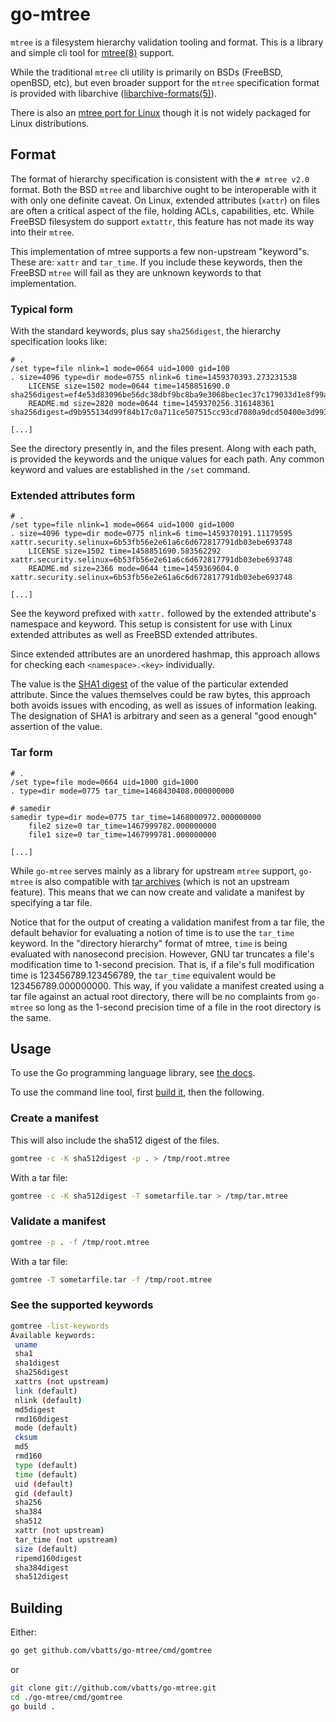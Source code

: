 # go-mtree

`mtree` is a filesystem hierarchy validation tooling and format.
This is a library and simple cli tool for [mtree(8)][mtree(8)] support.

While the traditional `mtree` cli utility is primarily on BSDs (FreeBSD,
openBSD, etc), but even broader support for the `mtree` specification format is
provided with libarchive ([libarchive-formats(5)][libarchive-formats(5)]).

There is also an [mtree port for Linux][archiecobbs/mtree-port] though it is
not widely packaged for Linux distributions.


## Format

The format of hierarchy specification is consistent with the `# mtree v2.0`
format.  Both the BSD `mtree` and libarchive ought to be interoperable with it
with only one definite caveat.  On Linux, extended attributes (`xattr`) on
files are often a critical aspect of the file, holding ACLs, capabilities, etc.
While FreeBSD filesystem do support `extattr`, this feature has not made its
way into their `mtree`.

This implementation of mtree supports a few non-upstream "keyword"s. These are:
`xattr` and `tar_time`. If you include these keywords, then the FreeBSD `mtree`
will fail as they are unknown keywords to that implementation.


### Typical form

With the standard keywords, plus say `sha256digest`, the hierarchy
specification looks like:

```mtree
# .
/set type=file nlink=1 mode=0664 uid=1000 gid=100
. size=4096 type=dir mode=0755 nlink=6 time=1459370393.273231538
    LICENSE size=1502 mode=0644 time=1458851690.0 sha256digest=ef4e53d83096be56dc38dbf9bc8ba9e3068bec1ec37c179033d1e8f99a1c2a95
    README.md size=2820 mode=0644 time=1459370256.316148361 sha256digest=d9b955134d99f84b17c0a711ce507515cc93cd7080a9dcd50400e3d993d876ac

[...]
```

See the directory presently in, and the files present. Along with each
path, is provided the keywords and the unique values for each path. Any common
keyword and values are established in the `/set` command.


### Extended attributes form

```mtree
# .
/set type=file nlink=1 mode=0664 uid=1000 gid=1000
. size=4096 type=dir mode=0775 nlink=6 time=1459370191.11179595 xattr.security.selinux=6b53fb56e2e61a6c6d672817791db03ebe693748
    LICENSE size=1502 time=1458851690.583562292 xattr.security.selinux=6b53fb56e2e61a6c6d672817791db03ebe693748
    README.md size=2366 mode=0644 time=1459369604.0 xattr.security.selinux=6b53fb56e2e61a6c6d672817791db03ebe693748

[...]
```

See the keyword prefixed with `xattr.` followed by the extended attribute's
namespace and keyword. This setup is consistent for use with Linux extended
attributes as well as FreeBSD extended attributes.

Since extended attributes are an unordered hashmap, this approach allows for
checking each `<namespace>.<key>` individually.

The value is the [SHA1 digest][sha1] of the value of the particular extended
attribute. Since the values themselves could be raw bytes, this approach both
avoids issues with encoding, as well as issues of information leaking. The
designation of SHA1 is arbitrary and seen as a general "good enough" assertion
of the value.

### Tar form

```mtree
# .
/set type=file mode=0664 uid=1000 gid=1000
. type=dir mode=0775 tar_time=1468430408.000000000

# samedir
samedir type=dir mode=0775 tar_time=1468000972.000000000
    file2 size=0 tar_time=1467999782.000000000
    file1 size=0 tar_time=1467999781.000000000
    
[...]
```

While `go-mtree` serves mainly as a library for upstream `mtree` support,
`go-mtree` is also compatible with [tar archives][tar] (which is not an upstream feature).
This means that we can now create and validate a manifest by specifying a tar file.

Notice that for the output of creating a validation manifest from a tar file, the default behavior
for evaluating a notion of time is to use the `tar_time` keyword. In the 
"directory hierarchy" format of mtree, `time` is being evaluated with 
nanosecond precision. However, GNU tar truncates a file's modification time
to 1-second precision. That is, if a file's full modification time is 
123456789.123456789, the `tar_time` equivalent would be 123456789.000000000.
This way, if you validate a manifest created using a tar file against an
actual root directory, there will be no complaints from `go-mtree` so long as the
1-second precision time of a file in the root directory is the same.


## Usage

To use the Go programming language library, see [the docs][godoc].

To use the command line tool, first [build it](#Building), then the following.


### Create a manifest

This will also include the sha512 digest of the files.

```bash
gomtree -c -K sha512digest -p . > /tmp/root.mtree
```

With a tar file: 

```bash
gomtree -c -K sha512digest -T sometarfile.tar > /tmp/tar.mtree
```

### Validate a manifest

```bash
gomtree -p . -f /tmp/root.mtree
```

With a tar file:

```bash
gomtree -T sometarfile.tar -f /tmp/root.mtree
```

### See the supported keywords

```bash
gomtree -list-keywords
Available keywords:
 uname
 sha1
 sha1digest
 sha256digest
 xattrs (not upstream)
 link (default)
 nlink (default)
 md5digest
 rmd160digest
 mode (default)
 cksum
 md5
 rmd160
 type (default)
 time (default)
 uid (default)
 gid (default)
 sha256
 sha384
 sha512
 xattr (not upstream)
 tar_time (not upstream)
 size (default)
 ripemd160digest
 sha384digest
 sha512digest
```


## Building

Either:

```bash
go get github.com/vbatts/go-mtree/cmd/gomtree
```

or

```bash
git clone git://github.com/vbatts/go-mtree.git
cd ./go-mtree/cmd/gomtree
go build .
```


[mtree(8)]: https://www.freebsd.org/cgi/man.cgi?mtree(8)
[libarchive-formats(5)]: https://www.freebsd.org/cgi/man.cgi?query=libarchive-formats&sektion=5&n=1
[archiecobbs/mtree-port]: https://github.com/archiecobbs/mtree-port
[godoc]: https://godoc.org/github.com/vbatts/go-mtree
[sha1]: https://tools.ietf.org/html/rfc3174
[tar]: http://man7.org/linux/man-pages/man1/tar.1.html

